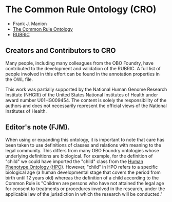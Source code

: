 # The Common Rule Ontology (CRO)

- Frank J. Manion
- [The Common Rule Ontology](https://github.com/CRO-ontology/CRO)
- [RUBRIC](https://github.com/RUBRIC-ontology/RUBRIC)


## Creators and Contributors to CRO
Many people, including many colleagues from the OBO Foundry, have contributed to the development and validation of the RUBRIC. A full list of people involved in this effort can be found in the annotation properties in the OWL file.

This work was partially supported by the National Human Genome Research Institute (NHGRI) of the United States National Institutes of Health under award number U01HG009454. The content is solely the responsibility of the authors and does not necessarily represent the official views of the National Institutes of Health.

## Editor's note (FJM).
When using or expanding this ontology, it is important to note that care has been taken to use definitions of classes and relations with meaning to the legal community. This differs from many OBO Foundry ontologies whose underlying definitions are biological. For example, for the definition of "child" we could have imported the "child" class from the [Human Phenotype Ontology \(HPO\)](http://human-phenotype-ontology.github.io/). However, "child" in HPO  refers to a specific biological age (a human developmental stage that covers the period from birth until 12 years old) whereas the definition of a child according to the Common Rule is "Children are persons who have not attained the legal age for consent to treatments or procedures involved in the research, under the applicable law of the jurisdiction in which the research will be conducted."
